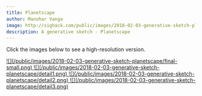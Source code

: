 ```yaml
---
title: Planetscape
author: Manohar Vanga
image: http://sighack.com/public/images/2018-02-03-generative-sketch-planetscape/final-small.png
description: A generative sketch - Planetscape
---
```


Click the images below to see a high-resolution version.

<a href="/public/images/2018-02-03-generative-sketch-planetscape/final-highres.png" target="_blank">
![](/public/images/2018-02-03-generative-sketch-planetscape/final-small.png)
</a>
<a href="/public/images/2018-02-03-generative-sketch-planetscape/detail1.png" target="_blank">
![](/public/images/2018-02-03-generative-sketch-planetscape/detail1.png)
</a>
<a href="/public/images/2018-02-03-generative-sketch-planetscape/detail2.png" target="_blank">
![](/public/images/2018-02-03-generative-sketch-planetscape/detail2.png)
</a>
<a href="/public/images/2018-02-03-generative-sketch-planetscape/detail3.png" target="_blank">
![](/public/images/2018-02-03-generative-sketch-planetscape/detail3.png)
</a>
